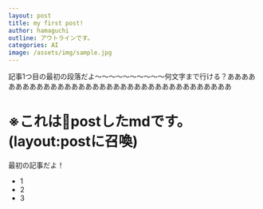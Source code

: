 ```yaml
---
layout: post
title: my first post!
author: hamaguchi
outline: アウトラインです。
categories: AI
image: /assets/img/sample.jpg
---
```




記事1つ目の最初の段落だよ〜〜〜〜〜〜〜〜〜〜何文字まで行ける？ああああああああああああああああああああああああああああああああああああ

# ※これはpostしたmdです。(layout:postに召喚)

最初の記事だよ！

- 1
- 2
- 3
